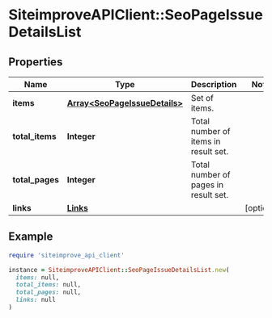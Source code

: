 # SiteimproveAPIClient::SeoPageIssueDetailsList

## Properties

| Name | Type | Description | Notes |
| ---- | ---- | ----------- | ----- |
| **items** | [**Array&lt;SeoPageIssueDetails&gt;**](SeoPageIssueDetails.md) | Set of items. |  |
| **total_items** | **Integer** | Total number of items in result set. |  |
| **total_pages** | **Integer** | Total number of pages in result set. |  |
| **links** | [**Links**](Links.md) |  | [optional] |

## Example

```ruby
require 'siteimprove_api_client'

instance = SiteimproveAPIClient::SeoPageIssueDetailsList.new(
  items: null,
  total_items: null,
  total_pages: null,
  links: null
)
```

